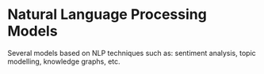 # Natural Language Processing Models

Several models based on NLP techniques such as: sentiment analysis, topic modelling,
knowledge graphs, etc.


